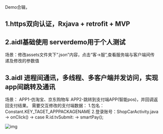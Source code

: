 Demo合辑，

## 1.https双向认证，Rxjava + retrofit + MVP
## 2.aidl基础使用 serverdemo用于个人测试
场景：修改assets文件夹下“.json”内容，点击“客->服”,查看服务端与客户端间传递及修改的参数值

## 3.aidl 进程间通讯，多线程、多客户端并发访问，实现app间跳转及通讯
场景：
 APP1-仿淘宝、京东购物车
 APP2-跳转到支付端APP(智能pos)，并回调返回支付结果。
 需要交互修改的支付端数据：
 1.包名：Constant.KEY_TAGET_APPPACKAGENAME
 2.登录账号：ShopCarActivity.java -> onClick() -> case R.id.tvSubmit: -> smartPay();

![img](https://github.com/haohz1987/aidl/blob/master/Kq3WG3V4aq.gif)



















































































